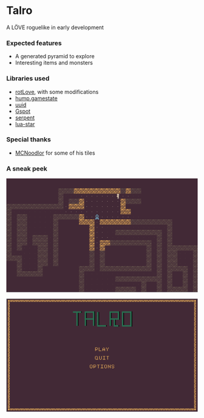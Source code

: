 # Talro
A LÖVE roguelike in early development

### Expected features
* A generated pyramid to explore
* Interesting items and monsters

### Libraries used
* [rotLove](https://github.com/paulofmandown/rotLove), with some modifications
* [hump.gamestate](https://github.com/vrld/hump)
* [uuid](https://github.com/Tieske/uuid)
* [Gspot](https://notabug.org/pgimeno/Gspot)
* [serpent](https://github.com/pkulchenko/serpent)
* [lua-star](https://github.com/wesleywerner/lua-star)

### Special thanks
* [MCNoodlor](https://twitter.com/mcnoodlor) for some of his tiles 

### A sneak peek

![Game](screenshots/game.png)

![Menu](screenshots/menu.png)
